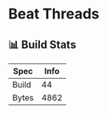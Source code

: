# Beat Threads

## 📊 Build Stats

| Spec  | Info                |
| ----- | ------------------- |
| Build | <!-- BUILD -->44     |
| Bytes | <!-- BYTES -->4862 |


